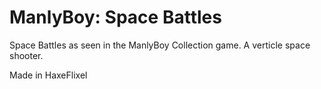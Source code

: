 # ManlyBoy: Space Battles
Space Battles as seen in the ManlyBoy Collection game. A verticle space shooter.

Made in HaxeFlixel 

